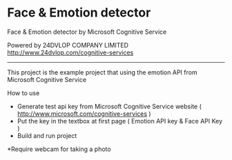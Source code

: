 # Face & Emotion detector
Face & Emotion detector by Microsoft Cognitive Service

Powered by 24DVLOP COMPANY LIMITED<br>
http://www.24dvlop.com/cognitive-services
__________________________________

This project is the example project that using the emotion API from Microsoft Cognitive Service

How to use
- Generate test api key from Microsoft Cognitive Service website ( http://www.microsoft.com/cognitive-services )
- Put the key in the textbox at first page ( Emotion API key & Face API Key )
- Build and run project

*Require webcam for taking a photo
